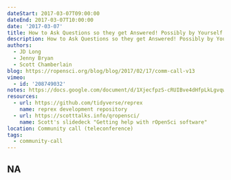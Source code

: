 ```yaml
---
dateStart: 2017-03-07T09:00:00
dateEnd: 2017-03-07T10:00:00
date: '2017-03-07'
title: How to Ask Questions so they get Answered! Possibly by Yourself!
description: How to Ask Questions so they get Answered! Possibly by Yourself!
authors:
  - JD Long
  - Jenny Bryan
  - Scott Chamberlain
blog: https://ropensci.org/blog/blog/2017/02/17/comm-call-v13
vimeo:
  - id: '208749032'
notes: https://docs.google.com/document/d/1XjecfpzS-cRUIBve4dHfpLkLgvqwF5ydNOf9fkZyTIY/edit
resources:
  - url: https://github.com/tidyverse/reprex
    name: reprex development repository
  - url: https://scotttalks.info/qropensci/
    name: Scott's slidedeck "Getting help with rOpenSci software"
location: Community call (teleconference)
tags:
  - community-call
---
```

NA
---
